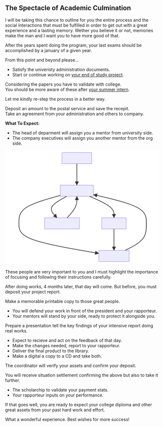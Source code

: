 ## The Spectacle of Academic Culmination

I will be taking this chance to outline for you the entire process and the social interactions that must be fulfilled in order to get out with a great experience and a lasting memory. Wether you believe it or not, memories make the man and I want you to have more good of that.

After the years spent doing the program, your last exams should be accomplished by a january of a given year.

From this point and beyond please...
- Satisfy the univeristy administration documents.
- Start or continue working on [your end of study project](learntex?id=action-required).

Considering the papers you have to validate with college.<br>
You should be more aware of these after [your summer intern](intern.md).

Let me kindly re-step the process in a better way.

Deposit an amount to the postal service and save the recepit.<br>
Take an agreement from your administration and others to company.

**What To Expect:**
- The head of deparment will assign you a mentor from university side.
- The company executives will assign you another mentor from the org side.

<img src="pfe/defense.svg" width="500px">

These people are very important to you and I must highlight the importance of focusing and following their instructions carefully.

After doing works, 4 months later, that day will come.
But before, you must deposit your project report.

Make a memorable printable copy to those great people.

- You will defend your work in front of the president and your rapporteur.
- Your mentors will stand by your side, ready to protect it alongside you.

Prepare a presentation tell the key findings of your intensive report doing real works.

- Expect to recieve and act on the feedback of that day.
- Make the changes needed, report to your rapporteur.
- Deliver the final product to the library.
- Make a digital a copy to a CD and take both.

The coordinator will verify your assets and confirm your deposit.

You will receive situation settlement confirming the above but also to take it further.
- The scholarchip to validate your payment stats.
- Your rapporteur inputs on your performance.

If that goes well, you are ready to expect your college diploma and other great assets from your past hard work and effort.

What a wonderful experience. Best wishes for more success!